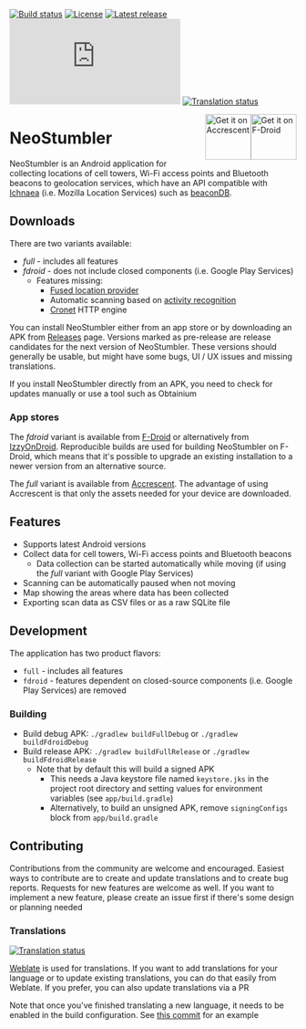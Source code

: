 [![Build status](https://github.com/mjaakko/NeoStumbler/actions/workflows/build.yml/badge.svg)](https://github.com/mjaakko/NeoStumbler/actions/workflows/build.yml) [![License](https://img.shields.io/github/license/mjaakko/NeoStumbler)](./LICENSE) [![Latest release](https://img.shields.io/github/v/release/mjaakko/NeoStumbler)](https://github.com/mjaakko/NeoStumbler/releases/latest) [![Matrix](https://img.shields.io/matrix/neostumbler%3Amatrix.org)](https://matrix.to/#/%23neostumbler:matrix.org) [![Translation status](https://hosted.weblate.org/widget/neostumbler/svg-badge.svg)](https://hosted.weblate.org/engage/neostumbler/)

<a href="https://f-droid.org/packages/xyz.malkki.neostumbler.fdroid/" style="float: right;">
  <img
    src="https://fdroid.gitlab.io/artwork/badge/get-it-on.png"
    alt="Get it on F-Droid"
    height="80">
</a>

<a href="https://accrescent.app/app/xyz.malkki.neostumbler" style="float: right;">
  <img
    alt="Get it on Accrescent"
    src="https://accrescent.app/badges/get-it-on.png"
    height="80">
</a>

# NeoStumbler

NeoStumbler is an Android application for collecting locations of cell towers, Wi-Fi access points
and Bluetooth beacons to geolocation services, which have an API compatible
with [Ichnaea](https://ichnaea.readthedocs.io/en/latest/api/geosubmit2.html) (i.e. Mozilla Location
Services) such as [beaconDB](https://beacondb.net/).

## Downloads

There are two variants available:

* *full* - includes all features
* *fdroid* - does not include closed components (i.e. Google Play Services)
    * Features missing:
        * [Fused location provider](https://developers.google.com/location-context/fused-location-provider)
        * Automatic scanning based
          on [activity recognition](https://developers.google.com/location-context/activity-recognition)
        * [Cronet](https://developer.android.com/develop/connectivity/cronet) HTTP engine

You can install NeoStumbler either from an app store or by downloading an APK
from [Releases](https://github.com/mjaakko/NeoStumbler/releases) page. Versions marked as
pre-release are release candidates for the next version of NeoStumbler. These versions should
generally be usable, but might have some bugs, UI / UX issues and missing translations.

If you install NeoStumbler directly from an APK, you need to check for updates manually or use a
tool such as Obtainium

### App stores

The *fdroid* variant is available
from [F-Droid](https://f-droid.org/packages/xyz.malkki.neostumbler.fdroid/) or alternatively
from [IzzyOnDroid](https://android.izzysoft.de/repo/apk/xyz.malkki.neostumbler.fdroid). Reproducible
builds are used for building NeoStumbler on F-Droid, which means that it's possible to upgrade an
existing installation to a newer version from an alternative source.

The *full* variant is available
from [Accrescent](https://accrescent.app/app/xyz.malkki.neostumbler). The advantage of using
Accrescent is that only the assets needed for your device are downloaded.

## Features

* Supports latest Android versions
* Collect data for cell towers, Wi-Fi access points and Bluetooth beacons
    * Data collection can be started automatically while moving (if using the *full* variant with
      Google Play Services)
* Scanning can be automatically paused when not moving
* Map showing the areas where data has been collected
* Exporting scan data as CSV files or as a raw SQLite file

## Development

The application has two product flavors:

* `full` - includes all features
* `fdroid` - features dependent on closed-source components (i.e. Google Play Services) are removed

### Building

* Build debug APK: `./gradlew buildFullDebug` or `./gradlew buildFdroidDebug`
* Build release APK: `./gradlew buildFullRelease` or `./gradlew buildFdroidRelease`
    * Note that by default this will build a signed APK
        * This needs a Java keystore file named `keystore.jks` in the project root directory and
          setting values for environment variables (see `app/build.gradle`)
        * Alternatively, to build an unsigned APK, remove `signingConfigs` block from
          `app/build.gradle`

## Contributing

Contributions from the community are welcome and encouraged. Easiest ways to contribute are to
create and update translations and to create bug reports. Requests for new features are welcome as
well. If you want to implement a new feature, please create an issue first if there's some design or
planning needed

### Translations

<a href="https://hosted.weblate.org/engage/neostumbler/">
<img src="https://hosted.weblate.org/widget/neostumbler/287x66-grey.png" alt="Translation status" />
</a>

[Weblate](https://hosted.weblate.org/projects/neostumbler/) is used for translations. If you want to
add translations for your language or to update existing translations, you can do that easily from
Weblate. If you prefer, you can also update translations via a PR

Note that once you've finished translating a new language, it needs to be enabled in the build
configuration.
See [this commit](https://github.com/mjaakko/NeoStumbler/commit/2c17e6f71825563fa78510b18a1d8e80596e4797)
for an example
